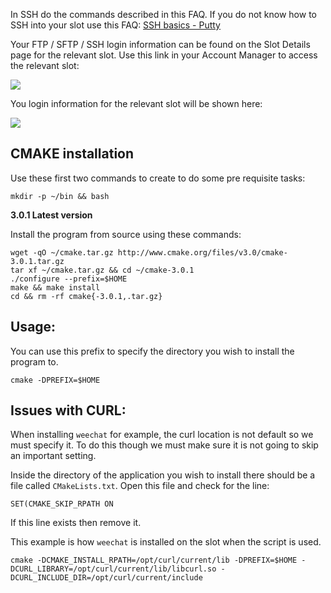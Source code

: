 
In SSH do the commands described in this FAQ. If you do not know how to SSH into your slot use this FAQ: [SSH basics - Putty](https://www.feralhosting.com/faq/view?question=12)

Your FTP / SFTP / SSH login information can be found on the Slot Details page for the relevant slot. Use this link in your Account Manager to access the relevant slot:

![](https://raw.github.com/feralhosting/feralfilehosting/master/Feral%20Wiki/0%20Generic/slot_detail_link.png)

You login information for the relevant slot will be shown here:

![](https://raw.github.com/feralhosting/feralfilehosting/master/Feral%20Wiki/0%20Generic/slot_detail_ssh.png)

CMAKE installation
---

Use these first two commands to create to do some pre requisite tasks:

~~~
mkdir -p ~/bin && bash
~~~

**3.0.1 Latest version**

Install the program from source using these commands:

~~~
wget -qO ~/cmake.tar.gz http://www.cmake.org/files/v3.0/cmake-3.0.1.tar.gz
tar xf ~/cmake.tar.gz && cd ~/cmake-3.0.1
./configure --prefix=$HOME
make && make install
cd && rm -rf cmake{-3.0.1,.tar.gz}
~~~

Usage:
---

You can use this prefix to specify the directory you wish to install the program to.

~~~
cmake -DPREFIX=$HOME
~~~

Issues with CURL:
---

When installing `weechat` for example, the curl location is not default so we must specify it. To do this though we must make sure it is not going to skip an important setting.

Inside the directory of the application you wish to install there should be a file called `CMakeLists.txt`. Open this file and check for the line:

~~~
SET(CMAKE_SKIP_RPATH ON
~~~

If this line exists then remove it.

This example is how `weechat` is installed on the slot when the script is used.

~~~
cmake -DCMAKE_INSTALL_RPATH=/opt/curl/current/lib -DPREFIX=$HOME -DCURL_LIBRARY=/opt/curl/current/lib/libcurl.so -DCURL_INCLUDE_DIR=/opt/curl/current/include
~~~



